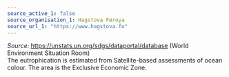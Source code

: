 ```yaml
---
source_active_1: false
source_organisation_1: Hagstova Føroya
source_url_1: "https://www.hagstova.fo"
---
```


*Source:* https://unstats.un.org/sdgs/dataportal/database (World Environment Situation Room)  
The eutrophication is estimated from Satellite-based assessments of ocean colour. The area is the Exclusive Economic Zone.
